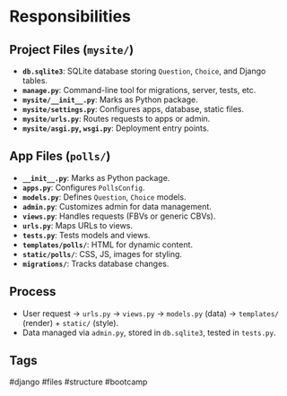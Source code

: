 # Responsibilities

## Project Files (`mysite/`)
- **`db.sqlite3`**: SQLite database storing `Question`, `Choice`, and Django tables.
- **`manage.py`**: Command-line tool for migrations, server, tests, etc.
- **`mysite/__init__.py`**: Marks as Python package.
- **`mysite/settings.py`**: Configures apps, database, static files.
- **`mysite/urls.py`**: Routes requests to apps or admin.
- **`mysite/asgi.py`, `wsgi.py`**: Deployment entry points.

## App Files (`polls/`)
- **`__init__.py`**: Marks as Python package.
- **`apps.py`**: Configures `PollsConfig`.
- **`models.py`**: Defines `Question`, `Choice` models.
- **`admin.py`**: Customizes admin for data management.
- **`views.py`**: Handles requests (FBVs or generic CBVs).
- **`urls.py`**: Maps URLs to views.
- **`tests.py`**: Tests models and views.
- **`templates/polls/`**: HTML for dynamic content.
- **`static/polls/`**: CSS, JS, images for styling.
- **`migrations/`**: Tracks database changes.

## Process
- User request → `urls.py` → `views.py` → `models.py` (data) → `templates/` (render) + `static/` (style).
- Data managed via `admin.py`, stored in `db.sqlite3`, tested in `tests.py`.

## Tags
#django #files #structure #bootcamp